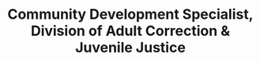 ---
Destinations: rec8uwQz6B33e5F11
title: Community Development Specialist, Division of Adult Correction & Juvenile Justice
contactImage: OrderedDict([('id', 'attrPWnFkEltfz9lM'), ('width', 400), ('height', 400), ('url', 'https://dl.airtable.com/.attachments/e08d8921af45ec44cd28ce4f0d708436/fe64c73a/irenelawrence.jpg'), ('filename', 'irene lawrence.jpg'), ('size', 30765), ('type', 'image/jpeg'), ('thumbnails', OrderedDict([('small', OrderedDict([('url', 'https://dl.airtable.com/.attachmentThumbnails/f3d606d209d9d8189c0d26ab549aed44/7e5c96d5'), ('width', 36), ('height', 36)])), ('large', OrderedDict([('url', 'https://dl.airtable.com/.attachmentThumbnails/367dcc63031ec40ca9eb5aeec6880e56/3c22b3ca'), ('width', 400), ('height', 400)])), ('full', OrderedDict([('url', 'https://dl.airtable.com/.attachmentThumbnails/9e10e6ca9c248a2af92fbd32af1700b5/277b3915'), ('width', 3000), ('height', 3000)]))]))])
Project Page Content: How can North Carolina enhance its reentry policies and programming?
email: irene.lawrence@ncdps.gov
name: Irene Lawrence
employer: NC Department of Public Safety
Last Modified: 2022-05-26T17:46:26.000Z
---
